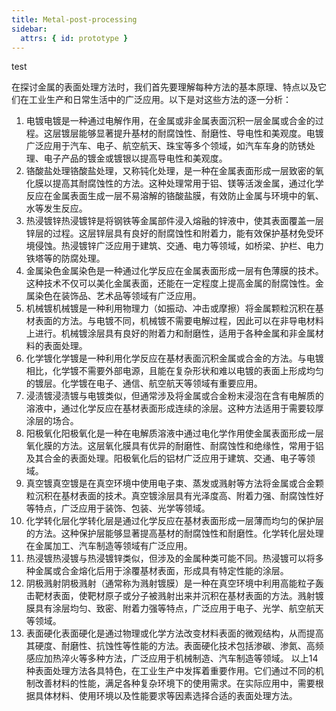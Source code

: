 ```yaml
---
title: Metal-post-processing
sidebar:
  attrs: { id: prototype }
---
```




test

在探讨金属的表面处理方法时，我们首先要理解每种方法的基本原理、特点以及它们在工业生产和日常生活中的广泛应用。以下是对这些方法的逐一分析：
1. 电镀电镀是一种通过电解作用，在金属或非金属表面沉积一层金属或合金的过程。这层镀层能够显著提升基材的耐腐蚀性、耐磨性、导电性和美观度。电镀广泛应用于汽车、电子、航空航天、珠宝等多个领域，如汽车车身的防锈处理、电子产品的镀金或镀银以提高导电性和美观度。
2.  铬酸盐处理铬酸盐处理，又称钝化处理，是一种在金属表面形成一层致密的氧化膜以提高其耐腐蚀性的方法。这种处理常用于铝、镁等活泼金属，通过化学反应在金属表面生成一层不易溶解的铬酸盐膜，有效防止金属与环境中的氧、水等发生反应。
3.  热浸镀锌热浸镀锌是将钢铁等金属部件浸入熔融的锌液中，使其表面覆盖一层锌层的过程。这层锌层具有良好的耐腐蚀性和附着力，能有效保护基材免受环境侵蚀。热浸镀锌广泛应用于建筑、交通、电力等领域，如桥梁、护栏、电力铁塔等的防腐处理。
4.  金属染色金属染色是一种通过化学反应在金属表面形成一层有色薄膜的技术。这种技术不仅可以美化金属表面，还能在一定程度上提高金属的耐腐蚀性。金属染色在装饰品、艺术品等领域有广泛应用。
5.  机械镀机械镀是一种利用物理力（如振动、冲击或摩擦）将金属颗粒沉积在基材表面的方法。与电镀不同，机械镀不需要电解过程，因此可以在非导电材料上进行。机械镀涂层具有良好的附着力和耐磨性，适用于各种金属和非金属材料的表面处理。
6.  化学镀化学镀是一种利用化学反应在基材表面沉积金属或合金的方法。与电镀相比，化学镀不需要外部电源，且能在复杂形状和难以电镀的表面上形成均匀的镀层。化学镀在电子、通信、航空航天等领域有重要应用。
7.  浸渍镀浸渍镀与电镀类似，但通常涉及将金属或合金粉末浸泡在含有电解质的溶液中，通过化学反应在基材表面形成连续的涂层。这种方法适用于需要较厚涂层的场合。
8.  阳极氧化阳极氧化是一种在电解质溶液中通过电化学作用使金属表面形成一层氧化膜的方法。这层氧化膜具有优异的耐磨性、耐腐蚀性和绝缘性，常用于铝及其合金的表面处理。阳极氧化后的铝材广泛应用于建筑、交通、电子等领域。
9.  真空镀真空镀是在真空环境中使用电子束、蒸发或溅射等方法将金属或合金颗粒沉积在基材表面的技术。真空镀涂层具有光泽度高、附着力强、耐腐蚀性好等特点，广泛应用于装饰、包装、光学等领域。
10. 化学转化层化学转化层是通过化学反应在基材表面形成一层薄而均匀的保护层的方法。这种保护层能够显著提高基材的耐腐蚀性和耐磨性。化学转化层处理在金属加工、汽车制造等领域有广泛应用。
11. 热浸镀热浸镀与热浸镀锌类似，但涉及的金属种类可能不同。热浸镀可以将多种金属或合金熔化后用于涂覆基材表面，形成具有特定性能的涂层。
12. 阴极溅射阴极溅射（通常称为溅射镀膜）是一种在真空环境中利用高能粒子轰击靶材表面，使靶材原子或分子被溅射出来并沉积在基材表面的方法。溅射镀膜具有涂层均匀、致密、附着力强等特点，广泛应用于电子、光学、航空航天等领域。
13. 表面硬化表面硬化是通过物理或化学方法改变材料表面的微观结构，从而提高其硬度、耐磨性、抗蚀性等性能的方法。表面硬化技术包括渗碳、渗氮、高频感应加热淬火等多种方法，广泛应用于机械制造、汽车制造等领域。
以上14种表面处理方法各具特色，在工业生产中发挥着重要作用。它们通过不同的机制改善材料的性能，满足各种复杂环境下的使用需求。在实际应用中，需要根据具体材料、使用环境以及性能要求等因素选择合适的表面处理方法。